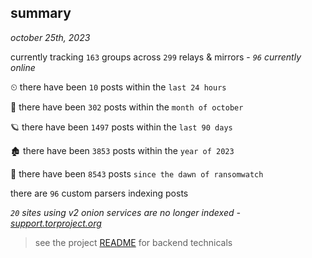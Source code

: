 
## summary
_october 25th, 2023_

currently tracking `163` groups across `299` relays & mirrors - _`96` currently online_

⏲ there have been `10` posts within the `last 24 hours`

🦈 there have been `302` posts within the `month of october`

🪐 there have been `1497` posts within the `last 90 days`

🏚 there have been `3853` posts within the `year of 2023`

🦕 there have been `8543` posts `since the dawn of ransomwatch`

there are `96` custom parsers indexing posts

_`20` sites using v2 onion services are no longer indexed - [support.torproject.org](https://support.torproject.org/onionservices/v2-deprecation/)_

> see the project [README](https://github.com/joshhighet/ransomwatch#ransomwatch--) for backend technicals
